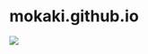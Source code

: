 # mokaki.github.io




[![](https://image-static.segmentfault.com/320/415/3204157819-5ed5d9d217656_articlex)](https://segmentfault.com/a/1190000022812969)




